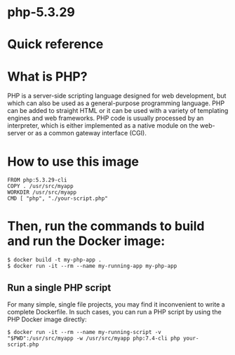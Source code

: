 # php-5.3.29

# Quick reference

# What is PHP?

PHP is a server-side scripting language designed for web development, but which can also be used as a general-purpose programming language. PHP can be added to straight HTML or it can be used with a variety of templating engines and web frameworks. PHP code is usually processed by an interpreter, which is either implemented as a native module on the web-server or as a common gateway interface (CGI).

# How to use this image

```
FROM php:5.3.29-cli
COPY . /usr/src/myapp
WORKDIR /usr/src/myapp
CMD [ "php", "./your-script.php" 
```

# Then, run the commands to build and run the Docker image:

```
$ docker build -t my-php-app .
$ docker run -it --rm --name my-running-app my-php-app
```

## Run a single PHP script

For many simple, single file projects, you may find it inconvenient to write a complete Dockerfile. In such cases, you can run a PHP script by using the PHP Docker image directly:

```
$ docker run -it --rm --name my-running-script -v "$PWD":/usr/src/myapp -w /usr/src/myapp php:7.4-cli php your-script.php
```
